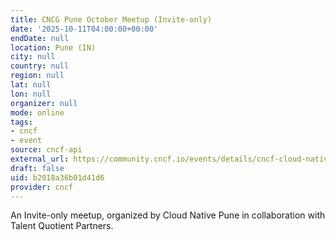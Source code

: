 ```yaml
---
title: CNCG Pune October Meetup (Invite-only)
date: '2025-10-11T04:00:00+00:00'
endDate: null
location: Pune (IN)
city: null
country: null
region: null
lat: null
lon: null
organizer: null
mode: online
tags:
- cncf
- event
source: cncf-api
external_url: https://community.cncf.io/events/details/cncf-cloud-native-pune-presents-cncg-pune-october-meetup-invite-only/
draft: false
uid: b2018a36b01d41d6
provider: cncf
---
```

An Invite-only meetup, organized by Cloud Native Pune in collaboration with Talent Quotient Partners.
